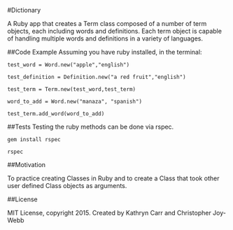 #Dictionary

A Ruby app that creates a Term class composed of a number of term objects, each including words and definitions. Each term object is capable of handling multiple words and definitions in a variety of languages.

##Code Example
Assuming you have ruby installed, in the terminal:

`test_word = Word.new("apple","english")`

`test_definition = Definition.new("a red fruit","english")`

`test_term = Term.new(test_word,test_term)`

`word_to_add = Word.new("manaza", "spanish")`

`test_term.add_word(word_to_add)`

##Tests
Testing the ruby methods can be done via rspec.

`gem install rspec`

`rspec`

##Motivation

To practice creating Classes in Ruby and to create a Class that took other user
defined Class objects as arguments.

##License

MIT License, copyright 2015. Created by Kathryn Carr and Christopher Joy-Webb
